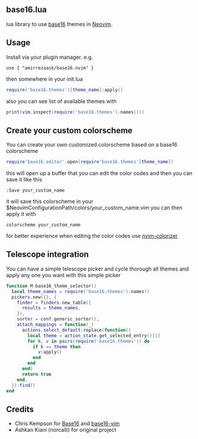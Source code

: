 ## base16.lua

lua library to use [base16](https://github.com/chriskempson/base16) themes in
[Neovim](https://github.com/neovim/neovim).

## Usage

Install via your plugin manager. e.g.

```vim
use { "amirrezaask/base16.nvim" }
```

then somewhere in your init.lua

```lua
require('base16.themes')[theme_name]:apply()
```

also you can see list of available themes with

```lua
print(vim.inspect(require('base16.themes').names()))
```
## Create your custom colorscheme
You can create your own customized colorscheme based on a base16 colorscheme
```lua
require'base16.editor'.open(require'base16.themes'[theme_name])
```
this will open up a buffer that you can edit the color codes and then you can save it like this
```vim
:Save your_custom_name
```
it will save this colorscheme in your $NeovimConfigurationPath/colors/your_custom_name.vim
you can then apply it with
```vim
colorscheme your_custom_name
```
for better experience when editing the color codes use [nvim-colorizer](https://github.com/norcalli/nvim-colorizer.lua)
## Telescope integration
You can have a simple telescope picker and cycle thorough all themes
and apply any one you want with this simple picker

```lua
function M.base16_theme_selector()
  local theme_names = require('base16.themes'):names() 
  pickers.new({}, {
    finder = finders.new_table({
      results = theme_names,
    }),
    sorter = conf.generic_sorter(),
    attach_mappings = function(_)
      actions.select_default:replace(function()
        local theme = action_state.get_selected_entry()[1]
        for k, v in pairs(require('base16.themes')) do
          if k == theme then
            v:apply()
          end
        end
      end)
      return true
    end,
  }):find()
end
```


## Credits

- Chris Kempson for [Base16](https://github.com/chriskempson/base16) and [base16-vim](https://github.com/chriskempson/base16-vim)
- Ashkan Kiani (norcalli) for original project
